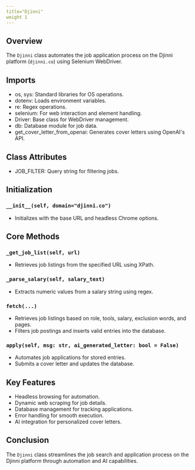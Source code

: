 ```yaml
---
title="Djinni"
weight 1
---
```


## Overview

The `Djinni` class automates the job application process on the Djinni platform (`djinni.co`) using Selenium WebDriver.

## Imports

- os, sys: Standard libraries for OS operations.
- dotenv: Loads environment variables.
- re: Regex operations.
- selenium: For web interaction and element handling.
- Driver: Base class for WebDriver management.
- db: Database module for job data.
- get_cover_letter_from_openai: Generates cover letters using OpenAI's API.

## Class Attributes

- JOB_FILTER: Query string for filtering jobs.

## Initialization

### `__init__(self, domain="djinni.co")`
- Initializes with the base URL and headless Chrome options.

## Core Methods

### `_get_job_list(self, url)`
- Retrieves job listings from the specified URL using XPath.

### `_parse_salary(self, salary_text)`
- Extracts numeric values from a salary string using regex.

### `fetch(...)`
- Retrieves job listings based on role, tools, salary, exclusion words, and pages.
- Filters job postings and inserts valid entries into the database.

### `apply(self, msg: str, ai_generated_letter: bool = False)`
- Automates job applications for stored entries.
- Submits a cover letter and updates the database.

## Key Features

- Headless browsing for automation.
- Dynamic web scraping for job details.
- Database management for tracking applications.
- Error handling for smooth execution.
- AI integration for personalized cover letters.

## Conclusion

The `Djinni` class streamlines the job search and application process on the Djinni platform through automation and AI capabilities.
